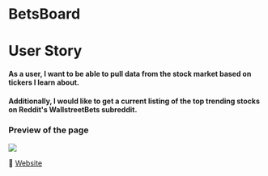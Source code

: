 # BetsBoard


# User Story 
#### As a user, I want to be able to pull data from the stock market based on tickers I learn about.
#### Additionally, I would like to get a current listing of the top trending stocks on Reddit's WallstreetBets subreddit.


### Preview of the page 
![](./assets/images/BetsBoard.gif)

:link: [Website](https://gracekevin.github.io/project-1/)